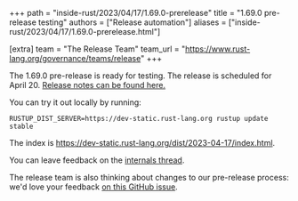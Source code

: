 +++
path = "inside-rust/2023/04/17/1.69.0-prerelease"
title = "1.69.0 pre-release testing"
authors = ["Release automation"]
aliases = ["inside-rust/2023/04/17/1.69.0-prerelease.html"]

[extra]
team = "The Release Team"
team_url = "https://www.rust-lang.org/governance/teams/release"
+++

The 1.69.0 pre-release is ready for testing. The release is scheduled for
April 20. [Release notes can be found here.][relnotes]

You can try it out locally by running:

```
RUSTUP_DIST_SERVER=https://dev-static.rust-lang.org rustup update stable
```

The index is <https://dev-static.rust-lang.org/dist/2023-04-17/index.html>.

You can leave feedback on the [internals thread](https://internals.rust-lang.org/t/rust-1-69-0-pre-release-testing/18692).

The release team is also thinking about changes to our pre-release process:
we'd love your feedback [on this GitHub issue][feedback].

[relnotes]: https://github.com/rust-lang/rust/blob/stable/RELEASES.md#version-1690-2023-04-20
[feedback]: https://github.com/rust-lang/release-team/issues/16
    
